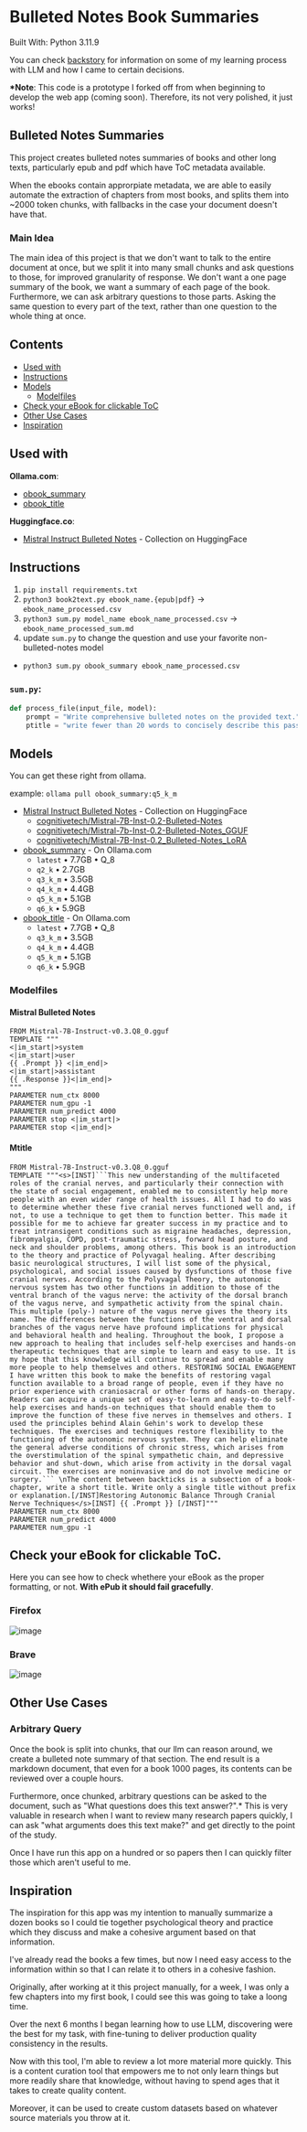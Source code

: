 # Bulleted Notes Book Summaries

Built With: Python 3.11.9

You can check [backstory](backstory/) for information on some of my learning process with LLM and how I came to certain decisions.

**\*Note**: This code is a prototype I forked off from when beginning to develop the web app (coming soon). Therefore, its not very polished, it just works!

## Bulleted Notes Summaries
This project creates bulleted notes summaries of books and other long texts, particularly epub and pdf which have ToC metadata available.

When the ebooks contain approrpiate metadata, we are able to easily automate the extraction of chapters from most books, and splits them into ~2000 token chunks, with fallbacks in the case your document doesn't have that.

### Main Idea

The main idea of this project is that we don't want to talk to the entire document at once, but we split it into many small chunks and ask questions to those, for improved granularity of response. We don't want a one page summary of the book, we want a summary of each page of the book. Furthermore, we can ask arbitrary questions to those parts. Asking the same question to every part of the text, rather than one question to the whole thing at once.

## Contents

- [Used with](#used-with)
- [Instructions](#instructions)
- [Models](#models)
  - [Modelfiles](#modelfiles)
- [Check your eBook for clickable ToC](#check-your-ebook-for-clickable-toc)
- [Other Use Cases](#other-use-cases)
- [Inspiration](#inspiration)

## Used with

**Ollama.com**:
- [obook_summary](https://ollama.com/cognitivetech/obook_summary) 
- [obook_title](https://ollama.com/cognitivetech/obook_title)

**Huggingface.co**:
- [Mistral Instruct Bulleted Notes](https://huggingface.co/collections/cognitivetech/mistral-instruct-bulleted-notes-v02-66b6e2c16196e24d674b1940) - Collection on HuggingFace

## Instructions

1. `pip install requirements.txt`
2. `python3 book2text.py ebook_name.{epub|pdf}` -> `ebook_name_processed.csv`
3. `python3 sum.py model_name ebook_name_processed.csv` -> `ebook_name_processed_sum.md`
4. update `sum.py` to change the question and use your favorite non-bulleted-notes model
  - `python3 sum.py obook_summary ebook_name_processed.csv`

### `sum.py`:
```python
def process_file(input_file, model):
    prompt = "Write comprehensive bulleted notes on the provided text."
    ptitle = "write fewer than 20 words to concisely describe this passage, without prefix or any further explanation"
```

## Models
You can get these right from ollama.

example: `ollama pull obook_summary:q5_k_m`

- [Mistral Instruct Bulleted Notes](https://huggingface.co/collections/cognitivetech/mistral-instruct-bulleted-notes-v02-66b6e2c16196e24d674b1940) - Collection on HuggingFace
  - [cognitivetech/Mistral-7B-Inst-0.2-Bulleted-Notes](https://huggingface.co/cognitivetech/Mistral-7B-Inst-0.2-Bulleted-Notes)
  - [cognitivetech/Mistral-7b-Inst-0.2-Bulleted-Notes_GGUF](https://huggingface.co/cognitivetech/cognitivetech/Mistral-7b-Inst-0.2-Bulleted-Notes_GGUF)
  - [cognitivetech/Mistral-7B-Inst-0.2_Bulleted-Notes_LoRA](https://huggingface.co/cognitivetech/cognitivetech/Mistral-7B-Inst-0.2_Bulleted-Notes_LoRA)
- [obook_summary](https://ollama.com/cognitivetech/obook_summary) - On Ollama.com
  - `latest` • 7.7GB • Q_8
  - `q2_k` • 2.7GB 
  - `q3_k_m` • 3.5GB
  - `q4_k_m` • 4.4GB
  - `q5_k_m` • 5.1GB
  - `q6_k` • 5.9GB
- [obook_title](https://ollama.com/cognitivetech/obook_title) - On Ollama.com
  - `latest` • 7.7GB • Q_8
  - `q3_k_m` • 3.5GB
  - `q4_k_m` • 4.4GB
  - `q5_k_m` • 5.1GB
  - `q6_k`   • 5.9GB 

### Modelfiles
#### Mistral Bulleted Notes
```
FROM Mistral-7B-Instruct-v0.3.Q8_0.gguf
TEMPLATE """
<|im_start|>system
<|im_start|>user
{{ .Prompt }} <|im_end|>
<|im_start|>assistant
{{ .Response }}<|im_end|>
"""
PARAMETER num_ctx 8000
PARAMETER num_gpu -1
PARAMETER num_predict 4000
PARAMETER stop <|im_start|>
PARAMETER stop <|im_end|>
```

#### Mtitle
```
FROM Mistral-7B-Instruct-v0.3.Q8_0.gguf
TEMPLATE """<s>[INST]```This new understanding of the multifaceted roles of the cranial nerves, and particularly their connection with the state of social engagement, enabled me to consistently help more people with an even wider range of health issues. All I had to do was to determine whether these five cranial nerves functioned well and, if not, to use a technique to get them to function better. This made it possible for me to achieve far greater success in my practice and to treat intransigent conditions such as migraine headaches, depression, fibromyalgia, COPD, post-traumatic stress, forward head posture, and neck and shoulder problems, among others. This book is an introduction to the theory and practice of Polyvagal healing. After describing basic neurological structures, I will list some of the physical, psychological, and social issues caused by dysfunctions of those five cranial nerves. According to the Polyvagal Theory, the autonomic nervous system has two other functions in addition to those of the ventral branch of the vagus nerve: the activity of the dorsal branch of the vagus nerve, and sympathetic activity from the spinal chain. This multiple (poly-) nature of the vagus nerve gives the theory its name. The differences between the functions of the ventral and dorsal branches of the vagus nerve have profound implications for physical and behavioral health and healing. Throughout the book, I propose a new approach to healing that includes self-help exercises and hands-on therapeutic techniques that are simple to learn and easy to use. It is my hope that this knowledge will continue to spread and enable many more people to help themselves and others. RESTORING SOCIAL ENGAGEMENT I have written this book to make the benefits of restoring vagal function available to a broad range of people, even if they have no prior experience with craniosacral or other forms of hands-on therapy. Readers can acquire a unique set of easy-to-learn and easy-to-do self-help exercises and hands-on techniques that should enable them to improve the function of these five nerves in themselves and others. I used the principles behind Alain Gehin's work to develop these techniques. The exercises and techniques restore flexibility to the functioning of the autonomic nervous system. They can help eliminate the general adverse conditions of chronic stress, which arises from the overstimulation of the spinal sympathetic chain, and depressive behavior and shut-down, which arise from activity in the dorsal vagal circuit. The exercises are noninvasive and do not involve medicine or surgery.``` \nThe content between backticks is a subsection of a book-chapter, write a short title. Write only a single title without prefix or explanation.[/INST]Restoring Autonomic Balance Through Cranial Nerve Techniques</s>[INST] {{ .Prompt }} [/INST]"""
PARAMETER num_ctx 8000
PARAMETER num_predict 4000
PARAMETER num_gpu -1
```

## Check your eBook for clickable ToC.

Here you can see how to check whethere your eBook as the proper formatting, or not. **With ePub it should fail gracefully**.

### Firefox
![image](https://github.com/user-attachments/assets/fc618e8c-d3e7-4bbd-aa16-1830fdc75b12)

### Brave 
![image](https://github.com/user-attachments/assets/c4491208-f66b-45cf-9095-f2f919d0fa49)

## Other Use Cases

### Arbitrary Query
Once the book is split into chunks, that our llm can reason around, we create a bulleted note summary of that section. The end result is a markdown document, that even for a book 1000 pages, its contents can be reviewed over a couple hours.

Furthermore, once chunked, arbitrary questions can be asked to the document, such as "What questions does this text answer?".\* This is very valuable in research when I want to review many research papers quickly, I can ask "what arguments does this text make?" and get directly to the point of the study.

Once I have run this app on a hundred or so papers then I can quickly filter those which aren't useful to me.

## Inspiration

The inspiration for this app was my intention to manually summarize a dozen books so I could tie together psychological theory and practice which they discuss and make a cohesive argument based on that information.

I've already read the books a few times, but now I need easy access to the information within so that I can relate it to others in a cohesive fashion.

Originally, after working at it this project manually, for a week, I was only a few chapters into my first book, I could see this was going to take a loong time.

Over the next 6 months I began learning how to use LLM, discovering were the best for my task, with fine-tuning to deliver production quality consistency in the results.

Now with this tool, I'm able to review a lot more material more quickly. This is a content curation tool that empowers me to not only learn things but more readily share that knowledge, without having to spend ages that it takes to create quality content.

Moreover, it can be used to create custom datasets based on whatever source materials you throw at it.

